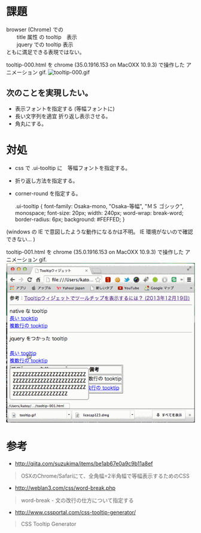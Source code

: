 
# 課題
browser (Chrome) での  
　　title 属性 の tooltip　表示  
　　jquery での tooltip 表示  
ともに満足できる表現ではない。  

tooltip-000.html を chrome (35.0.1916.153 on MacOXX 10.9.3) で操作した アニメーション gif.
![tooltip-000.gif](tooltip-000.gif)

## 次のことを実現したい。
- 表示フォントを指定する (等幅フォントに)
- 長い文字列を適宜 折り返し表示させる。
- 角丸にする。


# 対処

- css で .ui-tooltip に　等幅フォントを指定する。
- 折り返し方法を指定する。
- corner-round を指定する。

    .ui-tooltip {
      font-family: Osaka-mono, "Osaka-等幅", "ＭＳ ゴシック", monospace; font-size: 20px;
      width: 240px;
      word-wrap: break-word;
      border-radius: 6px;
      background: #FEFFED;
    }

(windows の IE で意図したような動作になるかは不明。 IE 環境がないので確認できない... )  

tooltip-001.html を chrome (35.0.1916.153 on MacOXX 10.9.3) で操作した アニメーション gif.
![tooltip-001.gif](tooltip-001.gif)


# 参考

- http://qiita.com/suzukima/items/be1ab67e0a9c9b11a8ef  
 > OSXのChrome/Safariにて、全角幅=2半角幅で等幅表示するためのCSS  

- http://weblan3.com/css/word-break.php  
 > word-break - 文の改行の仕方について指定する  
 

- http://www.cssportal.com/css-tooltip-generator/  
 > CSS Tooltip Generator  
